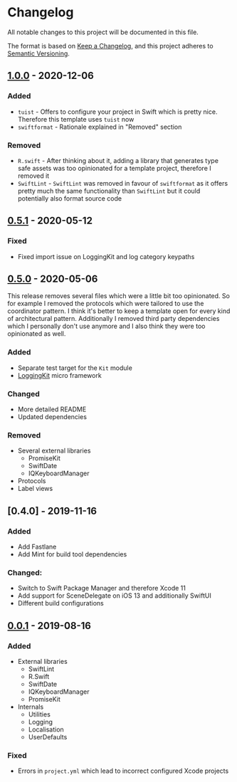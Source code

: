 # Changelog

All notable changes to this project will be documented in this file.

The format is based on [Keep a Changelog](https://keepachangelog.com/en/1.0.0/),
and this project adheres to [Semantic Versioning](https://semver.org/spec/v2.0.0.html).

## [1.0.0] - 2020-12-06

### Added

* `tuist` - Offers to configure your project in Swift which is pretty nice. Therefore this template uses `tuist` now 
* `swiftformat` - Rationale explained in "Removed" section

### Removed
* `R.swift` - After thinking about it, adding a library that generates type safe assets was too opinionated for a template project, therefore I removed it 
* `SwiftLint` - `SwiftLint` was removed in favour of `swiftformat` as it offers pretty much the same functionality than `SwiftLint` but it could potentially also format source code

## [0.5.1] - 2020-05-12

### Fixed

- Fixed import issue on LoggingKit and log category keypaths

## [0.5.0] - 2020-05-06

This release removes several files which were a little bit too opinionated. So for example I removed the protocols which were tailored to use the coordinator pattern. I think it's better to keep a template open for every kind of architectural pattern.
Additionally I removed third party dependencies which I personally don't use anymore and I also think they were too opinionated as well.

### Added

- Separate test target for the `Kit` module
- [LoggingKit](https://github.com/alexanderwe/LoggingKit) micro framework

### Changed

- More detailed README
- Updated dependencies

### Removed

- Several external libraries
  - PromiseKit
  - SwiftDate
  - IQKeyboardManager
- Protocols
- Label views

## [0.4.0] - 2019-11-16

### Added

- Add Fastlane
- Add Mint for build tool dependencies

### Changed:

- Switch to Swift Package Manager and therefore Xcode 11
- Add support for SceneDelegate on iOS 13 and additionally SwiftUI
- Different build configurations

## [0.0.1] - 2019-08-16

### Added

- External libraries
  - SwiftLint
  - R.Swift
  - SwiftDate
  - IQKeyboardManager
  - PromiseKit
- Internals
  - Utilities
  - Logging
  - Localisation
  - UserDefaults

### Fixed

- Errors in `project.yml` which lead to incorrect configured Xcode projects

[unreleased]: https://github.com/alexanderwe/ios-starter/compare/v1.0.0...HEAD
[0.0.1]: https://github.com/alexanderwe/ios-starter/releases/tag/v0.0.1
[0.5.0]: https://github.com/alexanderwe/ios-starter/releases/tag/v0.5.0
[0.5.1]: https://github.com/alexanderwe/ios-starter/releases/tag/v0.5.1
[1.0.0]: https://github.com/alexanderwe/ios-starter/releases/tag/v1.0.0

<!-- keywords to be used


### Added

### Changed

### Deprecated

### Removed

### Fixed

### Security

-->
